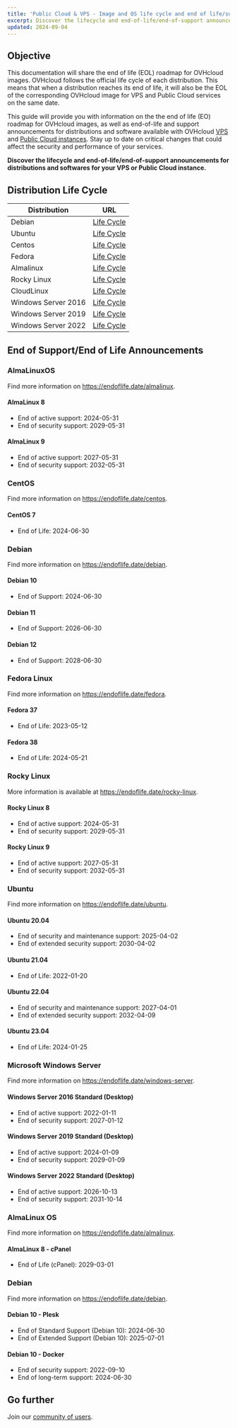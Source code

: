 ```yaml
---
title: 'Public Cloud & VPS - Image and OS life cycle and end of life/support announcements'
excerpt: Discover the lifecycle and end-of-life/end-of-support announcements for distributions and softwares for your VPS or Public Cloud instance
updated: 2024-09-04
---
```


## Objective

This documentation will share the end of life (EOL) roadmap for OVHcloud images. OVHcloud follows the official life cycle of each distribution. This means that when a distribution reaches its end of life, it will also be the EOL of the corresponding OVHcloud image for VPS and Public Cloud services on the same date.

This guide will provide you with information on the the end of life (EO) roadmap for OVHcloud images, as well as end-of-life and support announcements for distributions and software available with OVHcloud [VPS](https://www.ovhcloud.com/de/vps/os/) and [Public Cloud instances](https://www.ovhcloud.com/de/public-cloud/public-image-catalog/). Stay up to date on critical changes that could affect the security and performance of your services.

**Discover the lifecycle and end-of-life/end-of-support announcements for distributions and softwares for your VPS or Public Cloud instance.**

## Distribution Life Cycle

| Distribution                  | URL                                                                                       |
| ----------------------------- | ----------------------------------------------------------------------------------------- |
| Debian                        | [Life Cycle](https://wiki.debian.org/DebianReleases)                                      |
| Ubuntu                        | [Life Cycle](https://wiki.ubuntu.com/Releases)                                            |
| Centos                        | [Life Cycle](https://wiki.centos.org/About/Product)                                       |
| Fedora                        | [Life Cycle](https://fedoraproject.org/wiki/Fedora_Release_Life_Cycle)                    |
| Almalinux                     | [Life Cycle](https://wiki.almalinux.org/release-notes/)                                   |
| Rocky Linux                   | [Life Cycle](https://wiki.rockylinux.org/rocky/version/)                                  |
| CloudLinux                    | [Life Cycle](https://docs.cloudlinux.com/introduction/#cloudlinux-os-life-cycle)          |
| Windows Server 2016           | [Life Cycle](https://docs.microsoft.com/en-us/lifecycle/products/windows-server-2016)     |
| Windows Server 2019           | [Life Cycle](https://docs.microsoft.com/en-us/lifecycle/products/windows-server-2019)     |
| Windows Server 2022           | [Life Cycle](https://docs.microsoft.com/en-us/lifecycle/products/windows-server-2022)     |

## End of Support/End of Life Announcements

### AlmaLinuxOS

Find more information on <https://endoflife.date/almalinux>.

#### AlmaLinux 8

- End of active support: 2024-05-31
- End of security support: 2029-05-31

#### AlmaLinux 9

- End of active support: 2027-05-31
- End of security support: 2032-05-31

### CentOS

Find more information on <https://endoflife.date/centos>.

#### CentOS 7

- End of Life: 2024-06-30

### Debian

Find more information on <https://endoflife.date/debian>.

#### Debian 10

- End of Support: 2024-06-30

#### Debian 11

- End of Support: 2026-06-30

#### Debian 12

- End of Support: 2028-06-30

### Fedora Linux

Find more information on <https://endoflife.date/fedora>.

#### Fedora 37

- End of Life: 2023-05-12

#### Fedora 38

- End of Life: 2024-05-21

### Rocky Linux

More information is available at <https://endoflife.date/rocky-linux>.

#### Rocky Linux 8

- End of active support: 2024-05-31
- End of security support: 2029-05-31

#### Rocky Linux 9

- End of active support: 2027-05-31
- End of security support: 2032-05-31

### Ubuntu

Find more information on <https://endoflife.date/ubuntu>.

#### Ubuntu 20.04

- End of security and maintenance support: 2025-04-02
- End of extended security support: 2030-04-02

#### Ubuntu 21.04

- End of Life: 2022-01-20

#### Ubuntu 22.04

- End of security and maintenance support: 2027-04-01
- End of extended security support: 2032-04-09

#### Ubuntu 23.04

- End of Life: 2024-01-25

### Microsoft Windows Server

Find more information on <https://endoflife.date/windows-server>.

#### Windows Server 2016 Standard (Desktop)

- End of active support: 2022-01-11
- End of security support: 2027-01-12

#### Windows Server 2019 Standard (Desktop)

- End of active support: 2024-01-09
- End of security support: 2029-01-09

#### Windows Server 2022 Standard (Desktop)

- End of active support: 2026-10-13
- End of security support: 2031-10-14

### AlmaLinux OS

Find more information on <https://endoflife.date/almalinux>.

#### AlmaLinux 8 - cPanel

- End of Life (cPanel): 2029-03-01

### Debian

Find more information on <https://endoflife.date/debian>.

#### Debian 10 - Plesk

- End of Standard Support (Debian 10): 2024-06-30
- End of Extended Support (Debian 10): 2025-07-01

#### Debian 10 - Docker

- End of security support: 2022-09-10
- End of long-term support: 2024-06-30

## Go further

Join our [community of users](/links/community).
